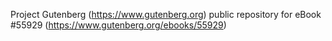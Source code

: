 Project Gutenberg (https://www.gutenberg.org) public repository for
eBook #55929 (https://www.gutenberg.org/ebooks/55929)
